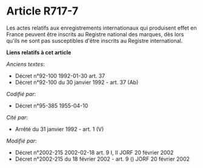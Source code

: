 # Article R717-7

Les actes relatifs aux enregistrements internationaux qui produisent effet en France peuvent être inscrits au Registre
national des marques, dès lors qu'ils ne sont pas susceptibles d'être inscrits au Registre international.

**Liens relatifs à cet article**

_Anciens textes_:

  - Décret n°92-100 1992-01-30 art. 37
  - Décret n°92-100 du 30 janvier 1992 - art. 37 (Ab)

_Codifié par_:

  - Décret n°95-385 1955-04-10

_Cité par_:

  - Arrêté du 31 janvier 1992 - art. 1 (V)

_Modifié par_:

  - Décret n°2002-215 2002-02-18 art. 9 I, II JORF 20 février 2002
  - Décret n°2002-215 du 18 février 2002 - art. 9 () JORF 20 février 2002

